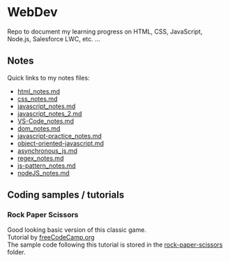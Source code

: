 # WebDev
Repo to document my learning progress on HTML, CSS, JavaScript, Node.js, Salesforce LWC, etc. … <br>

## Notes
Quick links to my notes files: <br>
* [html_notes.md](https://github.com/HeikoKramer/webDev/blob/main/html_notes.md)
* [css_notes.md](https://github.com/HeikoKramer/webDev/blob/main/css_notes.md)
* [javascript_notes.md](https://github.com/HeikoKramer/JavaScript/blob/main/javascript_notes.md)
* [javascript_notes_2.md](https://github.com/HeikoKramer/JavaScript/blob/main/javascript_notes_2.md)
* [VS-Code_notes.md](https://github.com/HeikoKramer/webDev/blob/main/VS-Code_notes.md)
* [dom_notes.md](https://github.com/HeikoKramer/webDev/blob/main/dom_notes.md)
* [javascript-practice_notes.md](https://github.com/HeikoKramer/webDev/blob/main/javascript-practice_notes.md)
* [object-oriented-javascript.md](https://github.com/HeikoKramer/webDev/blob/main/object_oriented_javascript.md)
* [asynchronous_js.md](https://github.com/HeikoKramer/webDev/blob/main/asynchronous_js.md)
* [regex_notes.md](https://github.com/HeikoKramer/webDev/blob/main/regex_notes.md)
* [js-pattern_notes.md](https://github.com/HeikoKramer/webDev/blob/main/js-pattern_notes.md)
* [nodeJS_notes.md](https://github.com/HeikoKramer/webDev/blob/main/nodeJS_notes.md)

## Coding samples / tutorials
### Rock Paper Scissors
Good looking basic version of this classic game. <br>
Tutorial by [freeCodeCamp.org](https://youtu.be/jaVNP3nIAv0) <br>
The sample code following this tutorial is stored in the [rock-paper-scissors](https://github.com/HeikoKramer/webDev/tree/main/tutorials/rock-paper-scissors) folder. <br>
